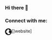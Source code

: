 ### Hi there 👋

### Connect with me:

[<img align="left" alt="HZ" width="22px" src="https://raw.githubusercontent.com/iconic/open-iconic/master/svg/globe.svg" />]website]

<!--
**yfpeng/yfpeng** is a ✨ _special_ ✨ repository because its `README.md` (this file) appears on your GitHub profile.

Here are some ideas to get you started:

- 🔭 I’m currently working on ...
- 🌱 I’m currently learning ...
- 👯 I’m looking to collaborate on ...
- 🤔 I’m looking for help with ...
- 💬 Ask me about ...
- 📫 How to reach me: ...
- 😄 Pronouns: ...
- ⚡ Fun fact: ...
-->

[website]: https://penglab.weill.cornell.edu/
